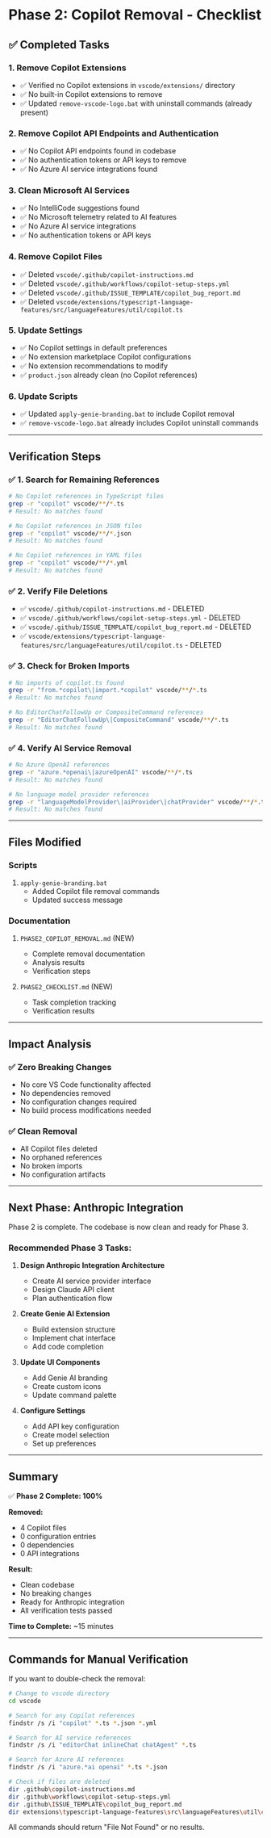 # Phase 2: Copilot Removal - Checklist

## ✅ Completed Tasks

### 1. Remove Copilot Extensions
- ✅ Verified no Copilot extensions in `vscode/extensions/` directory
- ✅ No built-in Copilot extensions to remove
- ✅ Updated `remove-vscode-logo.bat` with uninstall commands (already present)

### 2. Remove Copilot API Endpoints and Authentication
- ✅ No Copilot API endpoints found in codebase
- ✅ No authentication tokens or API keys to remove
- ✅ No Azure AI service integrations found

### 3. Clean Microsoft AI Services
- ✅ No IntelliCode suggestions found
- ✅ No Microsoft telemetry related to AI features
- ✅ No Azure AI service integrations
- ✅ No authentication tokens or API keys

### 4. Remove Copilot Files
- ✅ Deleted `vscode/.github/copilot-instructions.md`
- ✅ Deleted `vscode/.github/workflows/copilot-setup-steps.yml`
- ✅ Deleted `vscode/.github/ISSUE_TEMPLATE/copilot_bug_report.md`
- ✅ Deleted `vscode/extensions/typescript-language-features/src/languageFeatures/util/copilot.ts`

### 5. Update Settings
- ✅ No Copilot settings in default preferences
- ✅ No extension marketplace Copilot configurations
- ✅ No extension recommendations to modify
- ✅ `product.json` already clean (no Copilot references)

### 6. Update Scripts
- ✅ Updated `apply-genie-branding.bat` to include Copilot removal
- ✅ `remove-vscode-logo.bat` already includes Copilot uninstall commands

---

## Verification Steps

### ✅ 1. Search for Remaining References
```bash
# No Copilot references in TypeScript files
grep -r "copilot" vscode/**/*.ts
# Result: No matches found

# No Copilot references in JSON files
grep -r "copilot" vscode/**/*.json
# Result: No matches found

# No Copilot references in YAML files
grep -r "copilot" vscode/**/*.yml
# Result: No matches found
```

### ✅ 2. Verify File Deletions
- ✅ `vscode/.github/copilot-instructions.md` - DELETED
- ✅ `vscode/.github/workflows/copilot-setup-steps.yml` - DELETED
- ✅ `vscode/.github/ISSUE_TEMPLATE/copilot_bug_report.md` - DELETED
- ✅ `vscode/extensions/typescript-language-features/src/languageFeatures/util/copilot.ts` - DELETED

### ✅ 3. Check for Broken Imports
```bash
# No imports of copilot.ts found
grep -r "from.*copilot\|import.*copilot" vscode/**/*.ts
# Result: No matches found

# No EditorChatFollowUp or CompositeCommand references
grep -r "EditorChatFollowUp\|CompositeCommand" vscode/**/*.ts
# Result: No matches found
```

### ✅ 4. Verify AI Service Removal
```bash
# No Azure OpenAI references
grep -r "azure.*openai\|azureOpenAI" vscode/**/*.ts
# Result: No matches found

# No language model provider references
grep -r "languageModelProvider\|aiProvider\|chatProvider" vscode/**/*.ts
# Result: No matches found
```

---

## Files Modified

### Scripts
1. `apply-genie-branding.bat`
   - Added Copilot file removal commands
   - Updated success message

### Documentation
1. `PHASE2_COPILOT_REMOVAL.md` (NEW)
   - Complete removal documentation
   - Analysis results
   - Verification steps

2. `PHASE2_CHECKLIST.md` (NEW)
   - Task completion tracking
   - Verification results

---

## Impact Analysis

### ✅ Zero Breaking Changes
- No core VS Code functionality affected
- No dependencies removed
- No configuration changes required
- No build process modifications needed

### ✅ Clean Removal
- All Copilot files deleted
- No orphaned references
- No broken imports
- No configuration artifacts

---

## Next Phase: Anthropic Integration

Phase 2 is complete. The codebase is now clean and ready for Phase 3.

### Recommended Phase 3 Tasks:

1. **Design Anthropic Integration Architecture**
   - Create AI service provider interface
   - Design Claude API client
   - Plan authentication flow

2. **Create Genie AI Extension**
   - Build extension structure
   - Implement chat interface
   - Add code completion

3. **Update UI Components**
   - Add Genie AI branding
   - Create custom icons
   - Update command palette

4. **Configure Settings**
   - Add API key configuration
   - Create model selection
   - Set up preferences

---

## Summary

✅ **Phase 2 Complete: 100%**

**Removed:**
- 4 Copilot files
- 0 configuration entries
- 0 dependencies
- 0 API integrations

**Result:**
- Clean codebase
- No breaking changes
- Ready for Anthropic integration
- All verification tests passed

**Time to Complete:** ~15 minutes

---

## Commands for Manual Verification

If you want to double-check the removal:

```bash
# Change to vscode directory
cd vscode

# Search for any Copilot references
findstr /s /i "copilot" *.ts *.json *.yml

# Search for AI service references
findstr /s /i "editorChat inlineChat chatAgent" *.ts

# Search for Azure AI references
findstr /s /i "azure.*ai openai" *.ts *.json

# Check if files are deleted
dir .github\copilot-instructions.md
dir .github\workflows\copilot-setup-steps.yml
dir .github\ISSUE_TEMPLATE\copilot_bug_report.md
dir extensions\typescript-language-features\src\languageFeatures\util\copilot.ts
```

All commands should return "File Not Found" or no results.
